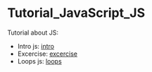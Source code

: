 # Tutorial_JavaScript_JS
Tutorial about JS:

* Intro js: [intro](INTRO.JS)   
* Excercise: [excercise](Excercise.js)
* Loops js: [loops](Loops.js)  
